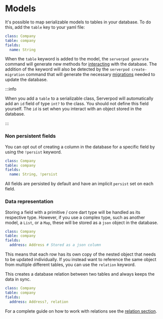 # Models

It's possible to map serializable models to tables in your database. To do this, add the `table` key to your yaml file:

```yaml
class: Company
table: company
fields:
  name: String
```

When the `table` keyword is added to the model, the `serverpod generate` command will generate new methods for [interacting](crud) with the database. The addition of the keyword will also be detected by the `serverpod create-migration` command that will generate the necessary [migrations](migrations) needed to update the database.

:::info

When you add a `table` to a serializable class, Serverpod will automatically add an `id` field of type `int?` to the class. You should not define this field yourself. The `id` is set when you interact with an object stored in the database.

:::

### Non persistent fields

You can opt out of creating a column in the database for a specific field by using the `!persist` keyword.

```yaml
class: Company
table: company
fields:
  name: String, !persist 
```

All fields are persisted by default and have an implicit `persist` set on each field.

### Data representation

Storing a field with a primitive / core dart type will be handled as its respective type. However, if you use a complex type, such as another model, a `List`, or a `Map`, these will be stored as a `json` object in the database.

```yaml
class: Company
table: company
fields:
  address: Address # Stored as a json column
```

This means that each row has its own copy of the nested object that needs to be updated individually. If you instead want to reference the same object from multiple different tables, you can use the `relation` keyword.

This creates a database relation between two tables and always keeps the data in sync.

```yaml
class: Company
table: company
fields:
  address: Address?, relation
```

For a complete guide on how to work with relations see the [relation section](relations/one-to-one).
